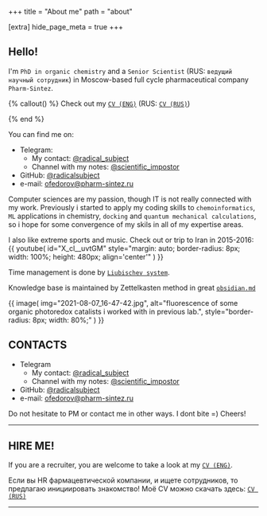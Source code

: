 +++
title = "About me"
path = "about"

[extra]
hide_page_meta = true
+++

## Hello!

I'm `PhD in organic chemistry` and a `Senior Scientist` (RUS: `ведущий научный сотрудник`) in Moscow-based full cycle pharmaceutical company `Pharm-Sintez`. 

{% callout() %}
Check out my [`CV (ENG)`](CV_Fedorov_OV_ENG_Full.pdf) (RUS: [`CV (RUS)`](CV_Fedorov_OV_RUS_Full.pdf))
<!-- For shorter version you may want to see my [`RESUME`]() -->
{% end %}


You can find me on:

- Telegram:
  - My contact: [@radical_subject]
  - Channel with my notes: [@scientific_impostor]
- GitHub: [@radicalsubject]
- e-mail: [ofedorov@pharm-sintez.ru]

Computer sciences are my passion, though IT is not really connected with my work. 
Previously i started to apply my coding skills to `chemoinformatics`, `ML` applications in chemistry, `docking` and `quantum mechanical calculations`, so i hope for some convergence of my skils in all of my expertise areas.


I also like extreme sports and music.
Check out or trip to Iran in 2015-2016:
{{
  youtube(
    id="X_cl__uvtGM"
    style="margin: auto; border-radius: 8px; width: 100%; height: 480px; align='center'"
  )
}}

Time management is done by [`Liubischev system`].

Knowledge base is maintained by Zettelkasten method in great [`obsidian.md`]

[`obsidian.md`]: https://obsidian.md/
[`Liubischev system`]: https://ru.wikipedia.org/wiki/%D0%9B%D1%8E%D0%B1%D0%B8%D1%89%D0%B5%D0%B2,_%D0%90%D0%BB%D0%B5%D0%BA%D1%81%D0%B0%D0%BD%D0%B4%D1%80_%D0%90%D0%BB%D0%B5%D0%BA%D1%81%D0%B0%D0%BD%D0%B4%D1%80%D0%BE%D0%B2%D0%B8%D1%87#%D0%A2%D0%B2%D0%BE%D1%80%D1%87%D0%B5%D1%81%D1%82%D0%B2%D0%BE

{{ 
  image(
      img="2021-08-07_16-47-42.jpg", 
      alt="fluorescence of some organic photoredox catalists i worked with in previous lab.", 
      style="border-radius: 8px; width: 80%;"
  )
}}


## CONTACTS

- Telegram
  - My contact: [@radical_subject]
  - Channel with my notes: [@scientific_impostor]
- GitHub: [@radicalsubject]
- e-mail: [ofedorov@pharm-sintez.ru]

Do not hesitate to PM or contact me in other ways. I dont bite =) Cheers!

---

## HIRE ME!

If you are a recruiter, you are welcome to take a look at my [`CV (ENG)`](CV_Fedorov_OV_ENG_Full.pdf).

Если вы HR фармацевтической компании, и ищете сотрудников, то предлагаю инициировать знакомство! 
Моё CV можно скачать здесь: [`CV (RUS)`](CV_Fedorov_OV_RUS_Full.pdf)

<!-- For shorter version you may want to see my [`RESUME`]() -->

---

[@radical_subject]: https://t.me/radical_subject
[@scientific_impostor]: https://t.me/scientific_impostor
[@radicalsubject]: https://github.com/radicalsubject
[ofedorov@pharm-sintez.ru]: mailto:ofedorov@pharm-sintez.ru


